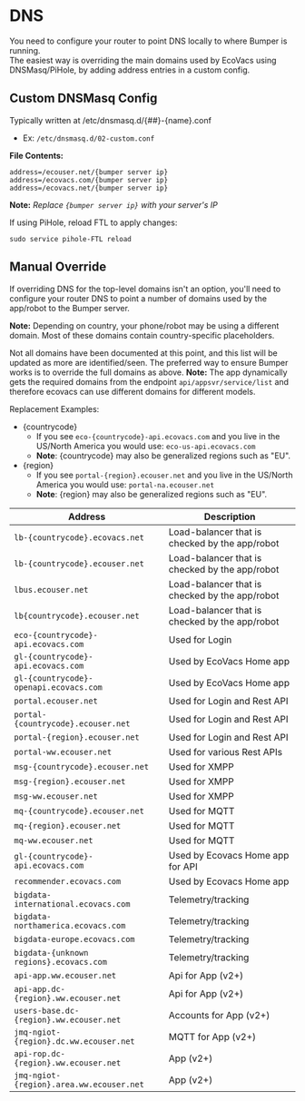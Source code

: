 # DNS
You need to configure your router to point DNS locally to where Bumper is running.  
The easiest way is overriding the main domains used by EcoVacs using DNSMasq/PiHole, by adding address entries in a custom config.

## Custom DNSMasq Config

Typically written at /etc/dnsmasq.d/{##}-{name}.conf  
  - Ex: `/etc/dnsmasq.d/02-custom.conf`

**File Contents:**
````
address=/ecouser.net/{bumper server ip}
address=/ecovacs.com/{bumper server ip}
address=/ecovacs.net/{bumper server ip}
````
**Note:** *Replace `{bumper server ip}` with your server's IP*

If using PiHole, reload FTL to apply changes:
  
  `sudo service pihole-FTL reload`

## Manual Override

If overriding DNS for the top-level domains isn't an option, you'll need to configure your router DNS to point a number of domains used by the app/robot to the Bumper server.  

**Note:** Depending on country, your phone/robot may be using a different domain.  Most of these domains contain country-specific placeholders.  

Not all domains have been documented at this point, and this list will be updated as more are identified/seen. The preferred way to ensure Bumper works is to override the full domains as above.
**Note:** The app dynamically gets the required domains from the endpoint `api/appsvr/service/list` and therefore ecovacs can use different domains for different models.

Replacement Examples:

  - {countrycode}
    - If you see `eco-{countrycode}-api.ecovacs.com` and you live in the US/North America you would use: `eco-us-api.ecovacs.com`
    - **Note**: {countrycode} may also be generalized regions such as "EU".
  - {region}
    - If you see `portal-{region}.ecouser.net` and you live in the US/North America you would use: `portal-na.ecouser.net`
    - **Note**: {region} may also be generalized regions such as "EU".
    

| Address                                 | Description                                    |
| --------------------------------------- | ---------------------------------------------- |
| `lb-{countrycode}.ecovacs.net`          | Load-balancer that is checked by the app/robot |
| `lb-{countrycode}.ecouser.net`          | Load-balancer that is checked by the app/robot |
| `lbus.ecouser.net`                      | Load-balancer that is checked by the app/robot |
| `lb{countrycode}.ecouser.net`           | Load-balancer that is checked by the app/robot |
| `eco-{countrycode}-api.ecovacs.com`     | Used for Login                                 |
| `gl-{countrycode}-api.ecovacs.com`      | Used by EcoVacs Home app                       |
| `gl-{countrycode}-openapi.ecovacs.com`  | Used by EcoVacs Home app                       |
| `portal.ecouser.net`                    | Used for Login and Rest API                    |
| `portal-{countrycode}.ecouser.net`      | Used for Login and Rest API                    |
| `portal-{region}.ecouser.net`           | Used for Login and Rest API                    |
| `portal-ww.ecouser.net`                 | Used for various Rest APIs                     |
| `msg-{countrycode}.ecouser.net`         | Used for XMPP                                  |
| `msg-{region}.ecouser.net`              | Used for XMPP                                  |
| `msg-ww.ecouser.net`                    | Used for XMPP                                  |
| `mq-{countrycode}.ecouser.net`          | Used for MQTT                                  |
| `mq-{region}.ecouser.net`               | Used for MQTT                                  |
| `mq-ww.ecouser.net`                     | Used for MQTT                                  |
| `gl-{countrycode}-api.ecovacs.com`      | Used by Ecovacs Home app for API               |
| `recommender.ecovacs.com`               | Used by Ecovacs Home app                       |
| `bigdata-international.ecovacs.com`     | Telemetry/tracking                             |
| `bigdata-northamerica.ecovacs.com`      | Telemetry/tracking                             |
| `bigdata-europe.ecovacs.com`            | Telemetry/tracking                             |
| `bigdata-{unknown regions}.ecovacs.com` | Telemetry/tracking                             |
| `api-app.ww.ecouser.net`                | Api for App (v2+)                              |
| `api-app.dc-{region}.ww.ecouser.net`    | Api for App (v2+)                              |
| `users-base.dc-{region}.ww.ecouser.net` | Accounts for App (v2+)                         |
| `jmq-ngiot-{region}.dc.ww.ecouser.net`  | MQTT for App (v2+)                             |
| `api-rop.dc-{region}.ww.ecouser.net`    | App (v2+)                                      |
| `jmq-ngiot-{region}.area.ww.ecouser.net`| App (v2+)                                      |